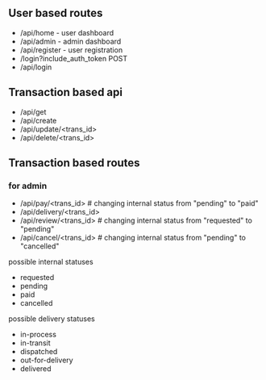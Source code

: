 ## User based routes

- /api/home - user dashboard
- /api/admin - admin dashboard
- /api/register - user registration
- /login?include_auth_token POST
- /api/login

## Transaction based api

- /api/get
- /api/create
- /api/update/<trans_id>
- /api/delete/<trans_id>

## Transaction based routes 
### for admin
- /api/pay/<trans_id> # changing internal status from "pending" to "paid" 
- /api/delivery/<trans_id>
- /api/review/<trans_id> # changing internal status from "requested" to "pending"
- /api/cancel/<trans_id>  # changing internal status from "pending" to "cancelled" 

possible internal statuses
- requested
- pending
- paid
- cancelled

possible delivery statuses
- in-process
- in-transit
- dispatched
- out-for-delivery
- delivered
